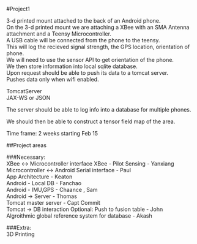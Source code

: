#Project1 

3-d printed mount attached to the back of an Android phone.  
On the 3-d printed mount we are attaching a XBee with an SMA Antenna attachment and a Teensy Microcontroller.  
A USB cable will be connected from the phone to the teensy.  
This will log the recieved signal strength, the GPS location, orientation of phone.  
We will need to use the sensor API to get orientation of the phone.  
We then store information into local sqlite database.  
Upon request should be able to push its data to a tomcat server.  
Pushes data only when wifi enabled.  

TomcatServer  
JAX-WS or JSON
  
The server should be able to log info into a database for multiple phones.  

We should then be able to construct a tensor field map of the area.  


Time frame: 2 weeks starting Feb 15  

##Project areas  

###Necessary:  
XBee <-> Microcontroller interface XBee - Pilot Sensing - Yanxiang  
Microcontroller <-> Android Serial interface - Paul  
App Architecture - Keaton  
Android - Local DB - Fanchao  
Android - IMU,GPS - Chaance , Sam   
Android -> Server - Thomas  
Tomcat master server  - Capt Commit  
Tomcat -> DB interaction Optional: Push to fusion table - John  
Algroithmic global reference system for database - Akash  

###Extra:  
3D Printing
